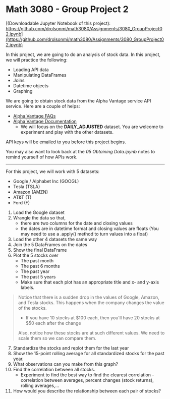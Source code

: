 # Math 3080 - Group Project 2

[(Downloadable Jupyter Notebook of this project): https://github.com/drolsonmi/math3080/Assignments/3080_GroupProject02.ipynb](https://github.com/drolsonmi/math3080/Assignments/3080_GroupProject02.ipynb)


In this project, we are going to do an analysis of stock data. In this project, we will practice the following:
* Loading API data
* Manipulating DataFrames
* Joins
* Datetime objects
* Graphing

We are going to obtain stock data from the Alpha Vantage service API service. Here are a couple of helps:
* [Alpha Vantage FAQs](https://www.alphavantage.co/support/#api-key)
* [Alpha Vantage Documentation](https://www.alphavantage.co/documentation/)
  * We will focus on the __DAILY_ADJUSTED__ dataset. You are welcome to experiment and play with the other datasets.

API keys will be emailed to you before this project begins.

You may also want to look back at the *05 Obtaining Data.ipynb* notes to remind yourself of how APIs work.

-----
For this project, we will work with 5 datasets: 
* Google / Alphabet Inc (GOOGL)
* Tesla (TSLA)
* Amazon (AMZN)
* AT&T (T)
* Ford (F)

1. Load the Google dataset
2. Wrangle the data so that,
    * there are two columns for the date and closing values
    * the dates are in datetime format and closing values are floats (You may need to use a .apply() method to turn values into a float)
3. Load the other 4 datasets the same way
4. Join the 5 DataFrames on the dates
5. Show the final DataFrame
6. Plot the 5 stocks over
    * The past month
    * The past 6 months
    * The past year
    * The past 5 years
    * Make sure that each plot has an appropriate title and x- and y-axis labels.

> Notice that there is a sudden drop in the values of Google, Amazon, and Tesla stocks. This happens when the company changes the value of the stocks.
> * If you have 10 stocks at \$100 each, then you'll have 20 stocks at \$50 each after the change
> 
> Also, notice how these stocks are at such different values. We need to scale them so we can compare them.

7. Standardize the stocks and replot them for the last year
8. Show the 15-point rolling average for all standardized stocks for the past year. 
9. What observations can you make from this graph?
10. Find the correlation between all stocks.
    * Experiment to find the best way to find the clearest correlation - correlation between averages, percent changes (stock returns), rolling averages,...
11. How would you describe the relationship between each pair of stocks?